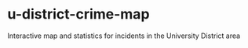 # u-district-crime-map
Interactive map and statistics for incidents in the University District area
